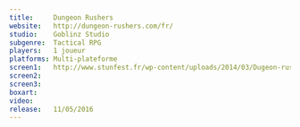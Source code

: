 ```yaml
---
title:     Dungeon Rushers
website:   http://dungeon-rushers.com/fr/
studio:    Goblinz Studio
subgenre:  Tactical RPG
players:   1 joueur
platforms: Multi-plateforme
screen1:   http://www.stunfest.fr/wp-content/uploads/2014/03/Dugeon-rushers.png
screen2:   
screen3:  
boxart:    
video:     
release:   11/05/2016
---
```

